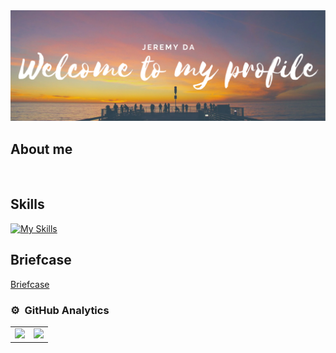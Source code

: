 <div align="center">
  <img src="/GitHudPROFILE.png">
</div>

## About me

<br>

## Skills

[![My Skills](https://skillicons.dev/icons?i=mysql,css,html,python,react,js,typescript)](https://skillicons.dev)

## Briefcase
<div class="container">
  <a href="http://127.0.0.1:5500/new/portafolio.html" class="styled-link">Briefcase</a>
</div>

### ⚙️ &nbsp;GitHub Analytics

<table align="center">
  <tr>
    <td>
      <a href="https://github.com/jeremyda173">
        <img height="190em" src="https://github-readme-stats-eight-theta.vercel.app/api?username=jeremyda173&show_icons=true&theme=algolia&include_all_commits=true&count_private=true"/>
      </a>
    </td>
    <td>
      <a href="https://github.com/jeremyda173">
        <img height="190em" src="https://github-readme-stats-eight-theta.vercel.app/api/top-langs/?username=jeremyda173&layout=compact&langs_count=8&theme=algolia"/>
      </a>
    </td>
  </tr>
</table>